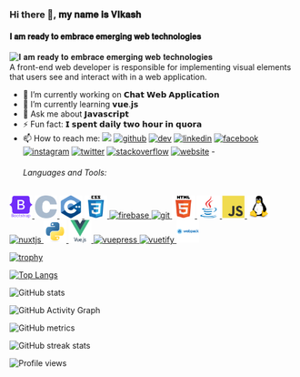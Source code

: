 
### Hi there 👋, 𝐦𝐲 𝐧𝐚𝐦𝐞 𝐢𝐬 𝐕𝐈𝐤𝐚𝐬𝐡
#### 𝐈 𝐚𝐦 𝐫𝐞𝐚𝐝𝐲 𝐭𝐨 𝐞𝐦𝐛𝐫𝐚𝐜𝐞 𝐞𝐦𝐞𝐫𝐠𝐢𝐧𝐠 𝐰𝐞𝐛 𝐭𝐞𝐜𝐡𝐧𝐨𝐥𝐨𝐠𝐢𝐞𝐬
![𝐈 𝐚𝐦 𝐫𝐞𝐚𝐝𝐲 𝐭𝐨 𝐞𝐦𝐛𝐫𝐚𝐜𝐞 𝐞𝐦𝐞𝐫𝐠𝐢𝐧𝐠 𝐰𝐞𝐛 𝐭𝐞𝐜𝐡𝐧𝐨𝐥𝐨𝐠𝐢𝐞𝐬](https://github.com/vikash-Kumar-Singh9/vikash-Kumar-Singh9/blob/main/banner.jpg?raw=true)<br>
A front-end web developer is responsible for implementing visual elements that users see and interact with in a web application.
- 🔭 I’m currently working on 𝗖𝗵𝗮𝘁 𝗪𝗲𝗯 𝗔𝗽𝗽𝗹𝗶𝗰𝗮𝘁𝗶𝗼𝗻 
- 🌱 I’m currently learning 𝘃𝘂𝗲.𝗷𝘀 
- 💬 Ask me about 𝗝𝗮𝘃𝗮𝘀𝗰𝗿𝗶𝗽𝘁 
- ⚡ Fun fact: 𝗜 𝘀𝗽𝗲𝗻𝘁 𝗱𝗮𝗶𝗹𝘆 𝘁𝘄𝗼 𝗵𝗼𝘂𝗿 𝗶𝗻 𝗾𝘂𝗼𝗿𝗮 
- 📫 How to reach me: [<img src="https://img.icons8.com/ios-filled/50/000000/apple-mail.png"/>](utkarsh09singh@gmail.com)
[<img src='https://cdn.jsdelivr.net/npm/simple-icons@3.0.1/icons/github.svg' alt='github' height='40'>](https://github.com/vikash-kumar-singh9)  [<img src='https://cdn.jsdelivr.net/npm/simple-icons@3.0.1/icons/dev-dot-to.svg' alt='dev' height='40'>](https://dev.to/vikashkumarsingh9)  [<img src='https://cdn.jsdelivr.net/npm/simple-icons@3.0.1/icons/linkedin.svg' alt='linkedin' height='40'>](https://www.linkedin.com/in/vikash-kumar-singh9/)  [<img src='https://cdn.jsdelivr.net/npm/simple-icons@3.0.1/icons/facebook.svg' alt='facebook' height='40'>](https://www.facebook.com/100011255972301)  [<img src='https://cdn.jsdelivr.net/npm/simple-icons@3.0.1/icons/instagram.svg' alt='instagram' height='40'>](https://www.instagram.com/__singh9/)  [<img src='https://cdn.jsdelivr.net/npm/simple-icons@3.0.1/icons/twitter.svg' alt='twitter' height='40'>](https://twitter.com/__singh9)  [<img src='https://cdn.jsdelivr.net/npm/simple-icons@3.0.1/icons/stackoverflow.svg' alt='stackoverflow' height='40'>](https://stackoverflow.com/users/vikash-kumar-singh9)  [<img src='https://cdn.jsdelivr.net/npm/simple-icons@3.0.1/icons/icloud.svg' alt='website' height='40'>](https://vikash-kumar-singh9.github.io/portpholio/) 
-<h6>Languages and Tools:</h6>
<p align="left"> <a href="https://getbootstrap.com" target="_blank"> <img src="https://raw.githubusercontent.com/devicons/devicon/master/icons/bootstrap/bootstrap-plain-wordmark.svg" alt="bootstrap" width="40" height="40"/> </a> <a href="https://www.cprogramming.com/" target="_blank"> <img src="https://raw.githubusercontent.com/devicons/devicon/master/icons/c/c-original.svg" alt="c" width="40" height="40"/> </a> <a href="https://www.w3schools.com/cpp/" target="_blank"> <img src="https://raw.githubusercontent.com/devicons/devicon/master/icons/cplusplus/cplusplus-original.svg" alt="cplusplus" width="40" height="40"/> </a> <a href="https://www.w3schools.com/css/" target="_blank"> <img src="https://raw.githubusercontent.com/devicons/devicon/master/icons/css3/css3-original-wordmark.svg" alt="css3" width="40" height="40"/> </a> <a href="https://firebase.google.com/" target="_blank"> <img src="https://www.vectorlogo.zone/logos/firebase/firebase-icon.svg" alt="firebase" width="40" height="40"/> </a> <a href="https://git-scm.com/" target="_blank"> <img src="https://www.vectorlogo.zone/logos/git-scm/git-scm-icon.svg" alt="git" width="40" height="40"/> </a> <a href="https://www.w3.org/html/" target="_blank"> <img src="https://raw.githubusercontent.com/devicons/devicon/master/icons/html5/html5-original-wordmark.svg" alt="html5" width="40" height="40"/> </a> <a href="https://www.java.com" target="_blank"> <img src="https://raw.githubusercontent.com/devicons/devicon/master/icons/java/java-original.svg" alt="java" width="40" height="40"/> </a> <a href="https://developer.mozilla.org/en-US/docs/Web/JavaScript" target="_blank"> <img src="https://raw.githubusercontent.com/devicons/devicon/master/icons/javascript/javascript-original.svg" alt="javascript" width="40" height="40"/> </a> <a href="https://www.linux.org/" target="_blank"> <img src="https://raw.githubusercontent.com/devicons/devicon/master/icons/linux/linux-original.svg" alt="linux" width="40" height="40"/> </a> <a href="https://nuxtjs.org/" target="_blank"> <img src="https://www.vectorlogo.zone/logos/nuxtjs/nuxtjs-icon.svg" alt="nuxtjs" width="40" height="40"/> </a> <a href="https://www.python.org" target="_blank"> <img src="https://raw.githubusercontent.com/devicons/devicon/master/icons/python/python-original.svg" alt="python" width="40" height="40"/> </a> <a href="https://vuejs.org/" target="_blank"> <img src="https://raw.githubusercontent.com/devicons/devicon/master/icons/vuejs/vuejs-original-wordmark.svg" alt="vuejs" width="40" height="40"/> </a> <a href="https://vuepress.vuejs.org/" target="_blank"> <img src="https://raw.githubusercontent.com/AliasIO/wappalyzer/master/src/drivers/webextension/images/icons/VuePress.svg" alt="vuepress" width="40" height="40"/> </a> <a href="https://vuetifyjs.com/en/" target="_blank"> <img src="https://bestofjs.org/logos/vuetify.svg" alt="vuetify" width="40" height="40"/> </a> <a href="https://webpack.js.org" target="_blank"> <img src="https://raw.githubusercontent.com/devicons/devicon/d00d0969292a6569d45b06d3f350f463a0107b0d/icons/webpack/webpack-original-wordmark.svg" alt="webpack" width="40" height="40"/> </a> </p>



 

[![trophy](https://github-profile-trophy.vercel.app/?username=vikash-kumar-singh9)](https://github.com/ryo-ma/github-profile-trophy)

[![Top Langs](https://github-readme-stats.vercel.app/api/top-langs/?username=vikash-kumar-singh9)](https://github.com/anuraghazra/github-readme-stats)

![GitHub stats](https://github-readme-stats.vercel.app/api?username=vikash-kumar-singh9&show_icons=true)  

![GitHub Activity Graph](https://activity-graph.herokuapp.com/graph?username=vikash-kumar-singh9)  

![GitHub metrics](https://metrics.lecoq.io/vikash-kumar-singh9)  

![GitHub streak stats](https://github-readme-streak-stats.herokuapp.com/?user=vikash-kumar-singh9)  

![Profile views](https://gpvc.arturio.dev/vikash-kumar-singh9)  

